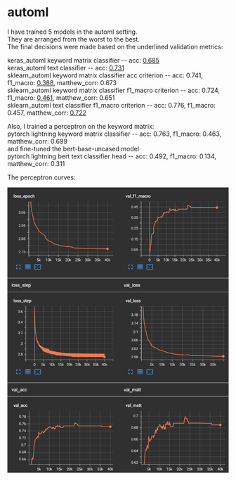 # automl

I have trained 5 models in the automl setting.</br>
They are arranged from the worst to the best.</br>
The final decisions were made based on the underlined validation metrics:</br>

keras_automl keyword matrix classifier -- acc: <ins>0.685</ins></br>
keras_automl text classifier -- acc: <ins>0.731</ins></br>
sklearn_automl keyword matrix classifier acc criterion -- acc: 0.741,  f1_macro: <ins>0.388</ins>, matthew_corr: 0.673</br>
sklearn_automl keyword matrix classifier f1_macro criterion  -- acc: 0.724, f1_macro: <ins>0.461</ins>, matthew_corr: 0.651</br>
sklearn_automl text classifier f1_macro criterion  -- acc: 0.776, f1_macro: 0.457, matthew_corr: <ins>0.722</ins></br>

Also, I trained a perceptron on the keyword matrix:</br>
pytorch lightning keyword matrix classifier -- acc: 0.763, f1_macro: 0.463, matthew_corr: 0.699</br>
and fine-tuned the bert-base-uncased model</br>
pytorch lightning bert text classifier head -- acc: 0.492, f1_macro: 0.134, matthew_corr: 0.311</br>

The perceptron curves:

![](assets/curves.png)

